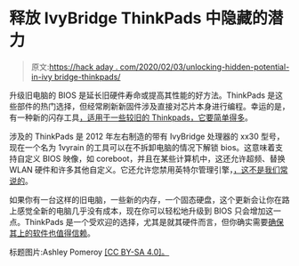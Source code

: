 # 释放 IvyBridge ThinkPads 中隐藏的潜力

> 原文:[https://hack aday . com/2020/02/03/unlocking-hidden-potential-in-ivy bridge-thinkpads/](https://hackaday.com/2020/02/03/unlocking-hidden-potential-in-ivybridge-thinkpads/)

升级旧电脑的 BIOS 是延长旧硬件寿命或提高其性能的好方法。ThinkPads 是这些部件的热门选择，但经常刷新新固件涉及直接对芯片本身进行编程。幸运的是，有一种新的闪存工具[，适用于一些较旧的 Thinkpads，它要简单得多](https://github.com/n4ru/1vyrain)。

涉及的 ThinkPads 是 2012 年左右制造的带有 IvyBridge 处理器的 xx30 型号，现在一个名为 1vyrain 的工具可以在不拆卸电脑的情况下解锁 bios。这意味着支持自定义 BIOS 映像，如 coreboot，并且在某些计算机中，这还允许超频、替换 WLAN 硬件和许多其他自定义。它还允许您禁用英特尔管理引擎，[，这不是我们常说的](https://hackaday.com/2016/11/28/neutralizing-intels-management-engine/)。

如果你有一台这样的旧电脑，一些新的内存，一个固态硬盘，这个更新会让你在路上感觉全新的电脑几乎没有成本，现在你可以轻松地升级到 BIOS 只会增加这一点。ThinkPads 是一个受欢迎的选择，尤其是就其硬件而言，但你确实需要[确保其上的软件也值得信赖](https://hackaday.com/2015/02/19/lenovo-shipped-pcs-with-spyware-that-breaks-https/)。

标题图片:Ashley Pomeroy [ [CC BY-SA 4.0]。](https://commons.wikimedia.org/wiki/File:IBM_TrackPoint.jpg)